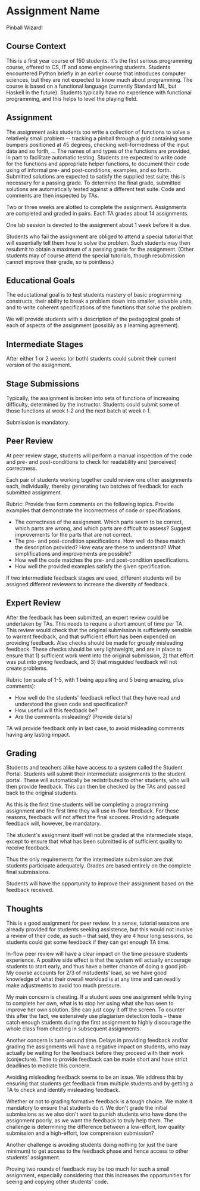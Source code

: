 # Assignment Name

Pinball Wizard!

## Course Context

This is a first year course of 150 students. It's the first serious programming 
course, offered to CS, IT and some engineering students. Students encountered 
Python briefly in an earlier course that introduces computer sciences, but 
they are not expected to know much about programming.  The course is 
based on a functional language (currently Standard ML, but Haskell in the future). 
Students typically have no experience with functional programming, 
and this helps to level the playing field.

## Assignment

The assignment asks students too write a collection of functions to
solve a relatively small problem -- tracking a pinball through
a grid containing some  bumpers positioned at 45 degrees, 
checking well-formedness of the input data and so forth, ... 
The names of and types of the functions are provided, in part
to facilitate automatic testing. Students are expected to write 
code for the functions and appropriate helper functions, to document their code using of
informal pre- and post-conditions, examples, and so forth.
Submitted solutions are expected to satisfy the supplied test suite;
this is necessary for a passing grade.
To determine the final grade, submitted solutions are automatically 
tested against a different test suite. Code and comments are then 
inspected by TAs.

Two or three weeks are alotted to complete the assignment. Assignments are
completed and graded in pairs.  Each TA grades about 14 assignments.

One lab session is devoted to the assignment about 1 week before it is due.

Students who fail the assignment are obliged to attend a special tutorial
that will essentially tell them how to solve the problem. Such students may
then resubmit to obtain a maximum of a passing grade for the assignment.
(Other students may of course attend the special tutorials, though resubmission
cannot improve their grade, so is pointless.)


## Educational Goals

The eductational goal is to test students mastery of basic programming
constructs, their ability to break a problem down into smaller, solvable
units, and to write coherent specifications of the functions that solve
the problem.

We will provide students with a description of the pedagogical goals of each of
aspects of the assignment (possibly as a learning agreement).


## Intermediate Stages



After either 1 or 2 weeks (or both) students could submit their current
version of the assignment. 

## Stage Submissions

Typically, the assignment is broken into sets of functions of increasing difficulty,
determined by the instructor.
Students could submit some of those functions at week _t-2_ and the next batch at week _t-1_.

Submission is mandatory.

## Peer Review

At peer review stage, students will perform a manual inspection of 
the code and pre- and post-conditions to check for readability and (perceived) correctness.

Each pair of students working together could review one other assignments each, individually,
thereby generating two batches of feedback for each submitted assignment.

Rubric: Provide free form comments on the following topics. 
Provide examples that demonstrate the incorrectness of code or specifications.

* The correctness of the assignment. Which parts seem to be correct, which parts are wrong, and which parts are difficult to assess? Suggest improvements for the parts that are not correct.
* The pre- and post-condition specifications. How well do these match the description provided? How easy are these to understand? What simplifications and improvements are possible? 
* How well the code matches the pre- and post-condition specifications. 
* How well the provided examples satisfy the given specification.


If two intermediate feedback stages are used, different students will be assigned
different reviewers to increase the diversity of feedback.


## Expert Review

After the feedback has been submitted, an expert review could be undertaken by TAs. This needs to require a short amount of time per TA. This review would check that the original submission is sufficiently sensible to warrent feedback, and that sufficient effort has been expended on providing feedback. Also checks should be made for grossly misleading feedback. These checks should be very lightweight, and are in place to ensure that 1) sufficient work went into the original submission, 2) that effort was put into giving feedback, and 3) that misguided feedback will not create problems.

Rubric (on scale of 1-5, with 1 being appalling and 5 being amazing, plus comments):
* How well do the students' feedback reflect that they have read and understood the given code and specification?
* How useful will this feedback be?
* Are the comments misleading? (Provide details)

TA wil provide feedback only in last case, to avoid misleading comments having any lasting impact.

## Grading


Students and teachers alike have access to a system called the Student Portal.
Students will submit their intermediate assignments to the student portal.
These  will automatically be redistributed to other students,
who will then provide feedback. This can then be checked by the TAs and 
passed back to the original students.

As this is the first time students will be completing a programming
assignment and the first time they will use in-flow feedback. 
For these reasons, feedback will not affect the final scoores.
Providing adequate feedback will, however, be mandatory. 

The student's assignment itself will not be graded at the intermediate stage, 
except to ensure that what has been submitted is of sufficient quality to 
receive feedback.

Thus the only requirements for the intermediate submission are that students
participate adequately. Grades are based entirely on the complete final submissions.

Students will have the opportunity to improve their assignment based on
the feedback received. 


## Thoughts

This is a good assignment for peer review. In a sense, tutorial sessions are already provided for students seeking assistence, but this would not involve a review of their code, as such – that said, they are 4 hour long sessions, so students could get some feedback if they can get enough TA time. 

In-flow peer review will have a clear impact on the time pressure students experience. A positive side effect is that the system will actually encourage students to start early, and thus have a better chance of doing a good job. My course accounts for 2/3 of mstudents' load, so we have good knowledge of what their overall workload is at any time and can readily make adjustments to avoid too much pressure.

My main concern is cheating. If a student sees one assignment while trying to complete her own, what is to stop her using what she has seen to improve her own solution. She can just copy it off the screen. To counter this after the fact, we extensively use plagiarism detection tools – these catch enough students during the first assignment to highly discourage the whole class from cheating in subsequent assignments.

Another concern is turn-around time. Delays in providing feedback and/or grading the assignments will have a negative impact on students, who may actually be waiting for the feedback before they proceed with their work (conjecture).
Time to provide feedback can be made short and have strict deadlines to mediate this concern.

Avoiding misleading feedback seems to be an issue. We address this by ensuring that students get feedback from multiple students and by getting a TA to check and identify misleading feedback.

Whether or not to grading formative feedback is a tough choice. We make it mandatory to ensure that students do it. 
We don't grade the initial submissions as we also don't want to punish students who have done the  assignment poorly, as
we want the feedback to truly help them. The challenge is determining the difference between a low-effort, low quality submission and a high-effort, low comprension submission? 

Another challenge is avoiding students doing nothing (or just the bare minimum) to get access to the feedback phase and hence access to other students' assignment.

Proving two rounds of feedback may be too much for such a small assignment, especially considering that this increases the opportunities for seeing and copying other students' code.
